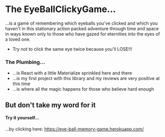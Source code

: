 # The EyeBallClickyGame...
...is a game of remembering which eyeballs you've clicked and which you haven't in this stationary action packed adventure through time and space in ways known only to those who have gazed for eternities into the eyes of a loved one.
*  Try not to click the same eye twice because you'll LOSE!!!

### The Plumbing...
* ...is React with a little Materialize sprinkled here and there
* ...is my first project with this library and my reviews are very positive at this time
* ...is where all the magic happens for those who believe hard enough

## But don't take my word for it
#### Try it yourself...
...by clicking here: https://eye-ball-memory-game.herokuapp.com/
